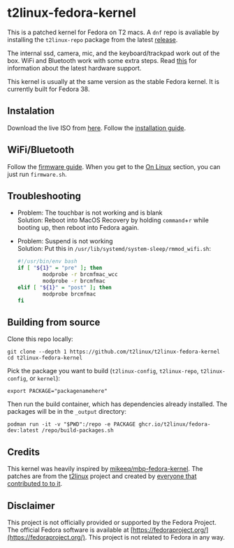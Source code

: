 # t2linux-fedora-kernel

This is a patched kernel for Fedora on T2 macs. A `dnf` repo is avaliable by installing the `t2linux-repo` package from the latest [release](https://github.com/t2linux-fedora/t2linux-fedora-kernel/releases/latest).

The internal ssd, camera, mic, and the keyboard/trackpad work out of the box. WiFi and Bluetooth work with some extra steps. Read [this](https://wiki.t2linux.org/state/) for information about the latest hardware support.

This kernel is usually at the same version as the stable Fedora kernel. It is currently built for Fedora 38.

## Instalation

Download the live ISO from [here](https://github.com/t2linux/t2linux-fedora-iso). Follow the [installation guide](https://wiki.t2linux.org/distributions/fedora/installation/).

## WiFi/Bluetooth

Follow the [firmware guide](https://wiki.t2linux.org/guides/wifi/). When you get to the [On Linux](https://wiki.t2linux.org/guides/wifi-bluetooth/#on-linux) section, you can just run `firmware.sh`.

## Troubleshooting

- Problem: The touchbar is not working and is blank  
   Solution: Reboot into MacOS Recovery by holding `command`+`r` while booting up, then reboot into Fedora again.

- Problem: Suspend is not working  
   Solution: Put this in `/usr/lib/systemd/system-sleep/rmmod_wifi.sh`:
  ```bash
  #!/usr/bin/env bash
  if [ "${1}" = "pre" ]; then
          modprobe -r brcmfmac_wcc
          modprobe -r brcmfmac
  elif [ "${1}" = "post" ]; then
          modprobe brcmfmac
  fi
  ```

## Building from source

Clone this repo locally:

```
git clone --depth 1 https://github.com/t2linux/t2linux-fedora-kernel
cd t2linux-fedora-kernel
```

Pick the package you want to build (`t2linux-config`, `t2linux-repo`, `t2linux-config`, or `kernel`):

```
export PACKAGE="packagenamehere"
```

Then run the build container, which has dependencies already installed. The packages will be in the `_output` directory:

```
podman run -it -v "$PWD":/repo -e PACKAGE ghcr.io/t2linux/fedora-dev:latest /repo/build-packages.sh
```

## Credits

This kernel was heavily inspired by [mikeeq/mbp-fedora-kernel](https://github.com/mikeeq/mbp-fedora-kernel). The patches are from the [t2linux](https://t2linux.org) project and created by [everyone that contributed to to it](https://github.com/t2linux/linux-t2-patches/graphs/contributors).

## Disclaimer

This project is not officially provided or supported by the Fedora Project. The official Fedora software is available at [https://fedoraproject.org/](https://fedoraproject.org/). This project is not related to Fedora in any way.

